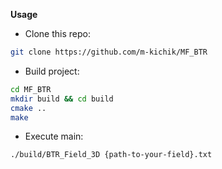 **Usage**
- Clone this repo:
```bash
git clone https://github.com/m-kichik/MF_BTR
```
- Build project:
```bash
cd MF_BTR
mkdir build && cd build
cmake ..
make
```
- Execute main:
```bash
./build/BTR_Field_3D {path-to-your-field}.txt
```
